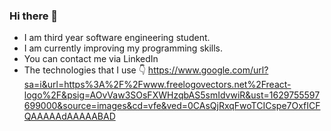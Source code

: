 ### Hi there 👋
- I am third year software engineering student.
- I am currently improving my programming skills.
- You can contact me via LinkedIn
- The technologies that I use :point_down:
https://www.google.com/url?sa=i&url=https%3A%2F%2Fwww.freelogovectors.net%2Freact-logo%2F&psig=AOvVaw3SOsFXWHzqbAS5smIdvwiR&ust=1629755597699000&source=images&cd=vfe&ved=0CAsQjRxqFwoTCICspe7OxfICFQAAAAAdAAAAABAD
